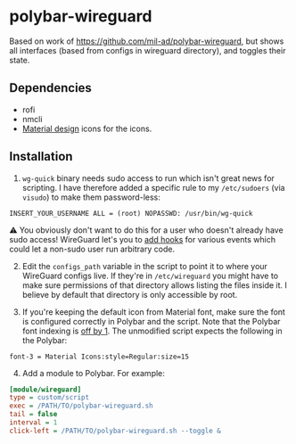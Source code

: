 # polybar-wireguard
Based on work of https://github.com/mil-ad/polybar-wireguard, but shows all interfaces (based from configs in wireguard directory), and toggles their state.


## Dependencies
 - rofi  
 -  nmcli  
 -  [Material design](https://github.com/google/material-design-icons/releases)    icons for the icons.

## Installation

1. `wg-quick` binary needs sudo access to run which isn't great news for scripting. I have therefore added a specific rule to my `/etc/sudoers` (via `visudo`) to make them password-less:

```
INSERT_YOUR_USERNAME ALL = (root) NOPASSWD: /usr/bin/wg-quick
```

⚠️ You obviously don't want to do this for a user who doesn't already have sudo access! WireGuard let's you to [add hooks](https://github.com/pirate/wireguard-docs#postup) for various events which could let a non-sudo user run arbitrary code.

2. Edit the `configs_path` variable in the script to point it to where your WireGuard configs live. If they're in `/etc/wireguard` you might have to make sure permissions of that directory allows listing the files inside it. I believe by default that directory is only accessible by root.

3. If you're keeping the default icon from Material font, make sure the font is configured correctly in Polybar and the script. Note that the Polybar font indexing is [off by 1](https://github.com/polybar/polybar/wiki/Fonts#fonts). The unmodified script expects the following in the Polybar:

```
font-3 = Material Icons:style=Regular:size=15
```

4. Add a module to Polybar. For example:

```ini
[module/wireguard]
type = custom/script
exec = /PATH/TO/polybar-wireguard.sh
tail = false
interval = 1
click-left = /PATH/TO/polybar-wireguard.sh --toggle &
```
